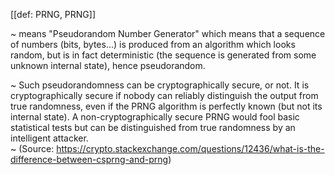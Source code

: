 [[def: PRNG, PRNG]]

~ means "Pseudorandom Number Generator" which means that a sequence of numbers (bits, bytes...) is produced from an algorithm which looks random, but is in fact deterministic (the sequence is generated from some unknown internal state), hence pseudorandom.

~ Such pseudorandomness can be cryptographically secure, or not. It is cryptographically secure if nobody can reliably distinguish the output from true randomness, even if the PRNG algorithm is perfectly known (but not its internal state). A non-cryptographically secure PRNG would fool basic statistical tests but can be distinguished from true randomness by an intelligent attacker.  
~ (Source: https://crypto.stackexchange.com/questions/12436/what-is-the-difference-between-csprng-and-prng)


